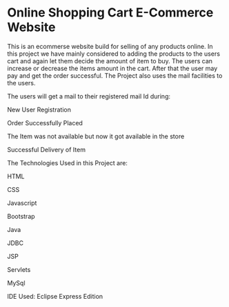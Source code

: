 # Online Shopping Cart E-Commerce Website
This is an ecommerse website build for selling of any products online. In this project we have mainly considered to adding the products to the users cart and again let them decide the amount of item to buy. The users can increase or decrease the items amount in the cart. After that the user may pay and get the order successful. The Project also uses the mail facilities to the users.

The users will get a mail to their registered mail Id during:

New User Registration

Order Successfully Placed

The Item was not available but now it got available in the store

Successful Delivery of Item

The Technologies Used in this Project are:

HTML

CSS

Javascript

Bootstrap

Java

JDBC

JSP

Servlets

MySql

IDE Used:
Eclipse Express Edition
